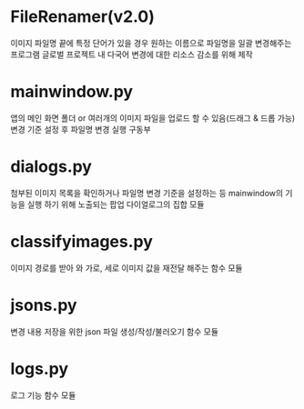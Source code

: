 # FileRenamer(v2.0)
이미지 파일명 끝에 특정 단어가 있을 경우 원하는 이름으로 파일명을 일괄 변경해주는 프로그램
글로벌 프로젝트 내 다국어 변경에 대한 리소스 감소를 위해 제작

# mainwindow.py
앱의 메인 화면
폴더 or 여러개의 이미지 파일을 업로드 할 수 있음(드래그 & 드롭 가능)
변경 기준 설정 후 파일명 변경 실행 구동부

# dialogs.py
첨부된 이미지 목록을 확인하거나 파일명 변경 기준을 설정하는 등
mainwindow의 기능을 실행 하기 위해 노출되는 팝업 다이얼로그의 집합 모듈

# classifyimages.py
이미지 경로를 받아 와 가로, 세로 이미지 값을 재전달 해주는 함수 모듈

# jsons.py
변경 내용 저장을 위한 json 파일 생성/작성/불러오기 함수 모듈

# logs.py
로그 기능 함수 모듈
